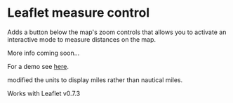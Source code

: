 Leaflet measure control
=======================

Adds a button below the map's zoom controls that allows you to activate an interactive mode to measure distances on the map.

More info coming soon...

For a demo see [here](http://jmitz.github.com/leaflet.measure/example.html).

modified the units to display miles rather than nautical miles.

Works with Leaflet v0.7.3